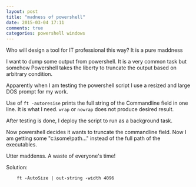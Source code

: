 ```yaml
---
layout: post
title: "madness of powershell"
date: 2015-03-04 17:11
comments: true
categories: powershell windows
---
```


Who will design a tool for IT professional this way? It is a pure maddness

I want to dump some output from powershell. It is a very common task but somehow Powershell takes the liberty to truncate the output based on arbitrary condition.

Apparently when I am testing the powershell script I use a resized and large DOS prompt for my work.

Use of `ft -autoresise` prints the full string of the Commandline field in one line. It is what I need. `wrap` or `nowrap` does not produce desired result.

After testing is done, I deploy the script to run as a background task. 

Now powershell decides it wants to truncate the commandline field. Now I am getting some "c:\some\path\..." instead of the full path of the executables.

Utter maddenss. A waste of everyone's time!


Solution:

        ft -AutoSize | out-string -width 4096 
